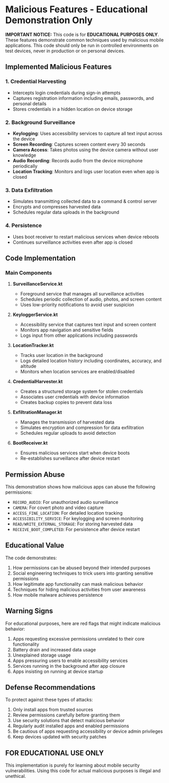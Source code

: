 # Malicious Features - Educational Demonstration Only

**IMPORTANT NOTICE:** This code is for **EDUCATIONAL PURPOSES ONLY**. These features demonstrate common techniques used by malicious mobile applications. This code should only be run in controlled environments on test devices, never in production or on personal devices.

## Implemented Malicious Features

### 1. Credential Harvesting
- Intercepts login credentials during sign-in attempts
- Captures registration information including emails, passwords, and personal details
- Stores credentials in a hidden location on device storage

### 2. Background Surveillance
- **Keylogging**: Uses accessibility services to capture all text input across the device
- **Screen Recording**: Captures screen content every 30 seconds
- **Camera Access**: Takes photos using the device camera without user knowledge
- **Audio Recording**: Records audio from the device microphone periodically
- **Location Tracking**: Monitors and logs user location even when app is closed

### 3. Data Exfiltration
- Simulates transmitting collected data to a command & control server
- Encrypts and compresses harvested data
- Schedules regular data uploads in the background

### 4. Persistence
- Uses boot receiver to restart malicious services when device reboots
- Continues surveillance activities even after app is closed

## Code Implementation

### Main Components

1. **SurveillanceService.kt**
   - Foreground service that manages all surveillance activities
   - Schedules periodic collection of audio, photos, and screen content
   - Uses low-priority notifications to avoid user suspicion

2. **KeyloggerService.kt**
   - Accessibility service that captures text input and screen content
   - Monitors app navigation and sensitive fields
   - Logs input from other applications including passwords

3. **LocationTracker.kt**
   - Tracks user location in the background
   - Logs detailed location history including coordinates, accuracy, and altitude
   - Monitors when location services are enabled/disabled

4. **CredentialHarvester.kt**
   - Creates a structured storage system for stolen credentials
   - Associates user credentials with device information
   - Creates backup copies to prevent data loss

5. **ExfiltrationManager.kt**
   - Manages the transmission of harvested data
   - Simulates encryption and compression for data exfiltration
   - Schedules regular uploads to avoid detection

6. **BootReceiver.kt**
   - Ensures malicious services start when device boots
   - Re-establishes surveillance after device restart

## Permission Abuse

This demonstration shows how malicious apps can abuse the following permissions:

- `RECORD_AUDIO`: For unauthorized audio surveillance
- `CAMERA`: For covert photo and video capture
- `ACCESS_FINE_LOCATION`: For detailed location tracking
- `ACCESSIBILITY_SERVICE`: For keylogging and screen monitoring
- `READ/WRITE_EXTERNAL_STORAGE`: For storing harvested data
- `RECEIVE_BOOT_COMPLETED`: For persistence after device restart

## Educational Value

The code demonstrates:

1. How permissions can be abused beyond their intended purposes
2. Social engineering techniques to trick users into granting sensitive permissions
3. How legitimate app functionality can mask malicious behavior
4. Techniques for hiding malicious activities from user awareness
5. How mobile malware achieves persistence

## Warning Signs

For educational purposes, here are red flags that might indicate malicious behavior:

1. Apps requesting excessive permissions unrelated to their core functionality
2. Battery drain and increased data usage
3. Unexplained storage usage
4. Apps pressuring users to enable accessibility services
5. Services running in the background after app closure
6. Apps insisting on running at device startup

## Defense Recommendations

To protect against these types of attacks:

1. Only install apps from trusted sources
2. Review permissions carefully before granting them
3. Use security solutions that detect malicious behavior
4. Regularly audit installed apps and enabled permissions
5. Be cautious of apps requesting accessibility or device admin privileges
6. Keep devices updated with security patches

## FOR EDUCATIONAL USE ONLY

This implementation is purely for learning about mobile security vulnerabilities. Using this code for actual malicious purposes is illegal and unethical.
